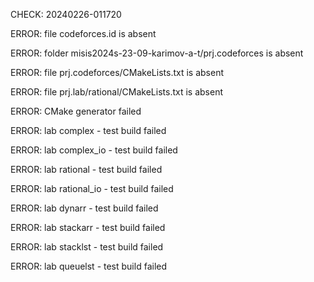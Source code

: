 CHECK: 20240226-011720
ERROR: file codeforces.id is absent
ERROR: folder misis2024s-23-09-karimov-a-t/prj.codeforces is absent
ERROR: file prj.codeforces/CMakeLists.txt is absent
ERROR: file prj.lab/rational/CMakeLists.txt is absent
ERROR: CMake generator failed
ERROR: lab complex - test build failed
ERROR: lab complex_io - test build failed
ERROR: lab rational - test build failed
ERROR: lab rational_io - test build failed
ERROR: lab dynarr - test build failed
ERROR: lab stackarr - test build failed
ERROR: lab stacklst - test build failed
ERROR: lab queuelst - test build failed
